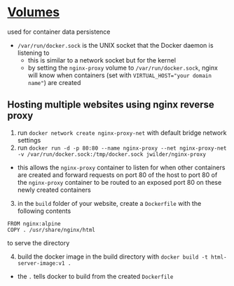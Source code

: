 # [Volumes](https://docs.docker.com/storage/volumes/)

used for container data persistence 

- `/var/run/docker.sock` is the UNIX socket that the Docker daemon is listening to
  - this is similar to a network socket but for the kernel
  - by setting the `nginx-proxy` volume to `/var/run/docker.sock`, nginx will know when containers (set with `VIRTUAL_HOST="your domain name"`) are created

## Hosting multiple websites using nginx reverse proxy

1. run `docker network create nginx-proxy-net` with default bridge network settings
2. run `docker run -d -p 80:80 --name nginx-proxy --net nginx-proxy-net -v /var/run/docker.sock:/tmp/docker.sock jwilder/nginx-proxy`
  - this allows the `nginx-proxy` container to listen for when other containers are created and forward requests on port 80 of the host to port 80 of the `nginx-proxy` container to be routed to an exposed port 80 on these newly created containers
3. in the `build` folder of your website, create a `Dockerfile` with the following contents
```
FROM nginx:alpine
COPY . /usr/share/nginx/html
```
to serve the directory 

4. build the docker image in the build directory with `docker build -t html-server-image:v1 .`
  - the `.` tells docker to build from the created `Dockerfile` 
